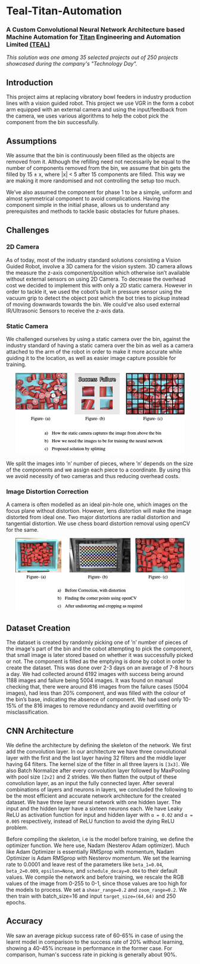 # Teal-Titan-Automation
### A Custom Convolutional Neural Network Architecture based Machine Automation for [Titan](https://www.titancompany.in) Engineering and Automation Limited [(TEAL)](https://www.titancompany.in/subsidiaries/titan-engineering-automation-limited)

*This solution was one among 35 selected projects out of 250 projects showcased during the company's "Technology Day".*

## Introduction
This project aims at replacing vibratory bowl feeders in industry production lines with a vision guided robot. This project we use VGR in the form a cobot arm equipped with an external camera and using the input/feedback from the camera, we uses various algorithms to help the cobot pick the component from the bin successfully.

## Assumptions
We assume that the bin is continuously been filled as the objects are removed from it. Although the refilling need not necessarily be equal to the number of components removed from the bin, we assume that bin gets the filled by 15 ± x, where |x| < 5 after 15 components are filled. This way we are making it more randomised and not controlling the setup too much.

We’ve also assumed the component for phase 1 to be a simple, uniform and almost symmetrical component to avoid complications. Having the component simple in the initial phase, allows us to understand any prerequisites and methods to tackle basic obstacles for future phases. 

## Challenges

### 2D Camera
As of today, most of the industry standard solutions consisting a Vision Guided Robot, involve a 3D camera for the vision system. 3D camera allows the measure the z-axis component/position which otherwise isn’t available without external sensors on using 2D Camera. To decrease the overhead cost we decided to implement this with only a 2D static camera. However in order to tackle it, we used the cobot’s built in pressure sensor using the vacuum grip to detect the object post which the bot tries to pickup instead of moving downwards towards the bin. We could’ve also used external IR/Ultrasonic Sensors to receive the z-axis data.

### Static Camera
We challenged ourselves by using a static camera over the bin, against the industry standard of having a static camera over the bin as well as a camera attached to the arm of the robot in order to make it more accurate while guiding it to the location, as well as easier image capture possible for training.

<p align="center">
  <img src=op/1.png />
</p>

We split the images into ’n’ number of pieces, where ’n’ depends on the size of the components and we assign each piece to a coordinate.
By using this we avoid necessity of two cameras and thus reducing overhead costs.

### Image Distortion Correction
A camera is often modelled as an ideal pin-hole one, which images on the focus plane without distortion. However, lens distortion will make the image distorted from ideal one. Two major distortions are radial distortion and tangential distortion. We use chess board distortion removal using openCV for the same.

<p align="center">
  <img src=op/2.png />
</p>

## Dataset Creation

The dataset is created by randomly picking one of ’n’ number of pieces of the image's part of the bin and the cobot attempting to pick the component, that small image is later stored based on whether it was successfully picked or not.
The component is filled as the emptying is done by cobot in order to create the dataset. This was done over 2-3 days on an average of 7-8 hours a day. We had collected around 6192 images with success being around 1188 images and failure being 5004 images.
It was found on manual checking that, there were around 816 images from the failure cases (5004 images), had less than 20% component, and was filled with the colour of the bin’s base, indicating the absence of component. We had used only 10-15% of the 816 images to remove redundancy and avoid overfitting or misclassification.

## CNN Architecture

We define the architecture by defining the skeleton of the network.  We first add the convolution layer. In our architecture we have three convolutional layer with the first and the last layer having 32 filters and the middle layer having 64 filters. The kernel size of the filter in all three layers is ```[3x3]```.  We also Batch Normalize after every convolution layer followed by MaxPooling with pool size ```[2x2]``` and 2 strides.
We then flatten the output of these convolution layer, as an input the fully connected layer.
After several combinations of layers and neurons in layers, we concluded the following to be the most efficient and accurate network architecture for the created dataset.
We have three layer neural network with one hidden layer. The input and the hidden layer have a sixteen neurons each. We have Leaky ReLU as activation function for input and hidden layer with ```α = 0.02``` and ```α = 0.005``` respectively, instead of ReLU function to avoid the dying ReLU problem.

Before compiling the skeleton, i.e is the model before training, we define the optimizer function. We here use, Nadam (Nesterov Adam optimizer). Much like Adam Optimizer is essentially RMSprop with momentum, Nadam Optimizer is Adam RMSprop with Nesterov momentum. We set the learning rate to 0.0001 and leave rest of the parameters like ```beta_1=0.04```, ```beta_2=0.009```, ```epsilon=None```, and ```schedule_decay=0.004``` to their default values.
We compile the network and before training, we rescale the RGB values of the image from 0-255 to 0-1, since those values are too high for the models to process. We set a ```shear_range=0.2``` and ```zoom_range=0.2```. We then train with batch_size=16 and input ```target_size=(64,64)``` and 250 epochs.

## Accuracy

We saw an average pickup success rate of 60-65% in case of using the learnt model in comparison to the success rate of 20% without learning, showing a 40-45% increase in performance in the former case. For comparison, human's success rate in picking is generally about 90%.
